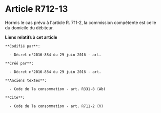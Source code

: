 # Article R712-13

Hormis le cas prévu à l'article R. 711-2, la commission compétente est celle du domicile du débiteur.

**Liens relatifs à cet article**

	**Codifié par**:

	  - Décret n°2016-884 du 29 juin 2016 - art.

	**Créé par**:

	  - Décret n°2016-884 du 29 juin 2016 - art.

	**Anciens textes**:

	  - Code de la consommation - art. R331-8 (Ab)

	**Cite**:

	  - Code de la consommation - art. R711-2 (V)
